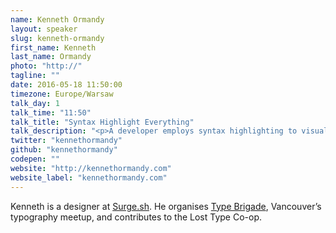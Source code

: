```yaml
---
name: Kenneth Ormandy
layout: speaker
slug: kenneth-ormandy
first_name: Kenneth
last_name: Ormandy
photo: "http://"
tagline: ""
date: 2016-05-18 11:50:00
timezone: Europe/Warsaw
talk_day: 1
talk_time: "11:50"
talk_title: "Syntax Highlight Everything"
talk_description: "<p>A developer employs syntax highlighting to visually differentiate portions of her code; for centuries, designers, printers, and scribes have done the same for readers. Today, advanced features built into fonts can subtly signify types of content, increase a text’s authority, and are actually necessary for many languages.</p><p>This talk introduces designers and developers to highlighting syntaxes beyond code. Learn how to access these advanced typographic features using CSS and JavaScript, and—more importantly—where to apply them.</p>"
twitter: "kennethormandy"
github: "kennethormandy"
codepen: ""
website: "http://kennethormandy.com"
website_label: "kennethormandy.com"
---
```


<p>Kenneth is a designer at <a href="http://surge.sh">Surge.sh</a>. He organises <a href="http://typebrigade.com/">Type Brigade</a>, Vancouver’s typography meetup, and contributes to the Lost Type Co-op.</p>
